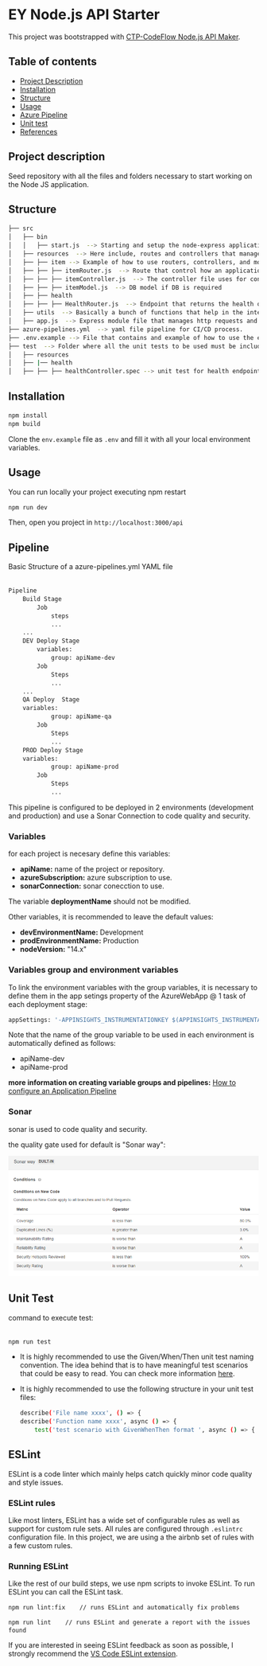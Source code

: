# EY Node.js API Starter

This project was bootstrapped with [CTP-CodeFlow Node.js API Maker](https://dev.azure.com/eysbp/CTP%20-%20Code%20Hub/_apps/hub/EY-Code-Hub.ado-ext-web-hub-flow-qa.code-flow-api-makers).

## Table of contents

- [Project Description](readme-template.md/#project-description)
- [Installation](readme-template.md/#installation)
- [Structure](readme-template.md/#structure)
- [Usage](readme-template.md/#usage)
- [Azure Pipeline](readme-template.md/#pipeline)
- [Unit test](readme-template.md/#unittest)
- [References](readme-template.md/#references)

## Project description

Seed repository with all the files and folders necessary to start working on the Node JS application.

## Structure

```bash
├── src
│   ├── bin
│   │   ├── start.js  --> Starting and setup the node-express application and many more like DB connection, telemetry..
│   ├── resources  --> Here include, routes and controllers that manage the application. Generally for each module having a controle, router and model.
│   ├── ├── item --> Example of how to use routers, controllers, and models.
│   ├── ├── ├── itemRouter.js  --> Route that control how an application’s endpoints (URIs) respond to client requests.
│   ├── ├── ├── itemController.js  --> The controller file uses for controlling the flow like calling the service, taking the request and sending the response as well.
│   ├── ├── ├── itemModel.js  --> DB model if DB is required
│   ├── ├── health
│   ├── ├── ├──	HealthRouter.js  --> Endpoint that returns the health of the service.
│   ├──	utils  --> Basically a bunch of functions that help in the internal working of the app.
│   ├──	app.js  --> Express module file that manages http requests and middleware configurations.
├── azure-pipelines.yml  --> yaml file pipeline for CI/CD process.
├── .env.example --> File that contains and example of how to use the env variables.
├── test  --> Folder where all the unit tests to be used must be included.
│   ├── resources
│   ├── |── health
│   ├── ├── ├── healthController.spec --> unit test for health endpoint
```

## Installation

```bash
npm install
npm build
```

Clone the `env.example` file as `.env` and fill it with all your local environment variables.

## Usage

You can run locally your project executing npm restart

```bash
npm run dev
```

Then, open you project in `http://localhost:3000/api`

## Pipeline

Basic Structure of a azure-pipelines.yml YAML file

```bash

Pipeline
	Build Stage
		Job
			steps
			...
	...
	DEV Deploy Stage
		variables:
			group: apiName-dev
		Job
			Steps
			...
	...
	QA Deploy  Stage
	variables:
			group: apiName-qa
		Job
			Steps
			...
	PROD Deploy Stage
	variables:
			group: apiName-prod
		Job
			Steps
			...

```

This pipeline is configured to be deployed in 2 environments (development and production) and use a Sonar Connection to code quality and security.

### Variables

for each project is necesary define this variables:

- **apiName:** name of the project or repository.
- **azureSubscription:** azure subscription to use.
- **sonarConnection:** sonar conecction to use.

The variable **deploymentName** should not be modified.

Other variables, it is recommended to leave the default values:

- **devEnvironmentName:** Development
- **prodEnvironmentName:** Production
- **nodeVersion:** "14.x"

### Variables group and environment variables

To link the environment variables with the group variables, it is necessary to define them in the app setings property of the AzureWebApp @ 1 task of each deployment stage:

```bash
appSettings: '-APPINSIGHTS_INSTRUMENTATIONKEY $(APPINSIGHTS_INSTRUMENTATIONKEY) -DATABASE $(DATABASE) -TEST_DATABASE $(TEST_DATABASE)'
```

Note that the name of the group variable to be used in each environment is automatically defined as follows:

- apiName-dev
- apiName-prod

**more information on creating variable groups and pipelines:** [How to configure an Application Pipeline](https://github.com/ey-ctp/code-hub-internal-docs/blob/master/jedi-order/howTo/application-pipeline.md)

### Sonar

sonar is used to code quality and security.

the quality gate used for default is "Sonar way":

![Architecture-diagram](./doc/img/SonarWayQualityGate.png)

## Unit Test

command to execute test:

```bash

npm run test
```

- It is highly recommended to use the Given/When/Then unit test naming convention. The idea behind that is to have meaningful test scenarios that could be easy to read. You can check more information [here](https://martinfowler.com/bliki/GivenWhenThen.html).
- It is highly recommended to use the following structure in your unit test files:

	```bash
	describe('File name xxxx', () => {
	describe('Function name xxxx', async () => {
		test('test scenario with GivenWhenThen format ', async () => {
	```

## ESLint

ESLint is a code linter which mainly helps catch quickly minor code quality and style issues.

### ESLint rules

Like most linters, ESLint has a wide set of configurable rules as well as support for custom rule sets.
All rules are configured through `.eslintrc` configuration file.
In this project, we are using a the airbnb set of rules with a few custom rules.

### Running ESLint

Like the rest of our build steps, we use npm scripts to invoke ESLint.
To run ESLint you can call the ESLint task.

```
npm run lint:fix    // runs ESLint and automatically fix problems
```

```
npm run lint    // runs ESLint and generate a report with the issues found
```

If you are interested in seeing ESLint feedback as soon as possible, I strongly recommend the [VS Code ESLint extension](https://marketplace.visualstudio.com/items?itemName=dbaeumer.vscode-eslint).
